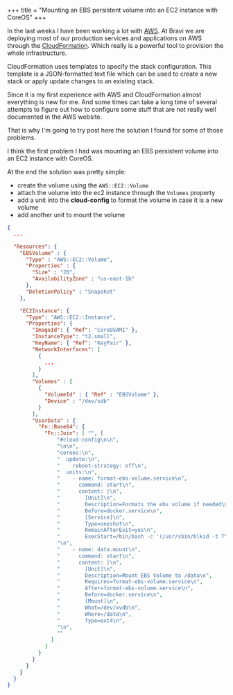 +++
title = "Mounting an EBS persistent volume into an EC2 instance with CoreOS"
+++

In the last weeks I have been working a lot with [AWS](https://aws.amazon.com/). At Bravi we are deploying most of our production services and applications on AWS through the [CloudFormation](https://aws.amazon.com/cloudformation/). Which really is a powerful tool to provision the whole infrastructure.

CloudFormation uses templates to specify the stack configuration. This template is a JSON-formatted text file which can be used to create a new stack or apply update changes to an existing stack.

Since it is my first experience with AWS and CloudFormation almost everything is new for me. And some times can take a long time of several attempts to figure out how to configure some stuff that are not really well documented in the AWS website.

That is why I'm going to try post here the solution I found for some of those problems.

I think the first problem I had was mounting an EBS persistent volume into an EC2 instance with CoreOS.

At the end the solution was pretty simple:

- create the volume using the `AWS::EC2::Volume`
- attach the volume into the ec2 instance through the `Volumes` property
- add a unit into the **cloud-config** to format the volume in case it is a new volume
- add another unit to mount the volume

```json
{
  ...

  "Resources": {
    "EBSVolume" : {
      "Type" : "AWS::EC2::Volume",
      "Properties" : {
        "Size" : "20",
        "AvailabilityZone" : "us-east-1b"
      },
      "DeletionPolicy" : "Snapshot"
    },

    "EC2Instance": {
      "Type": "AWS::EC2::Instance",
      "Properties": {
        "ImageId": { "Ref": "CoreOSAMI" },
        "InstanceType": "t2.small",
        "KeyName": { "Ref": "KeyPair" },
        "NetworkInterfaces": [
          {
            ...
          }
        ],
        "Volumes" : [
          {
            "VolumeId" : { "Ref" : "EBSVolume" },
            "Device" : "/dev/sdb"
          }
        ],
        "UserData" : {
          "Fn::Base64": {
            "Fn::Join": [ "", [
                "#cloud-config\n\n",
                "\n\n",
                "coreos:\n",
                "  update:\n",
                "    reboot-strategy: off\n",
                "  units:\n",
                "    - name: format-ebs-volume.service\n",
                "      command: start\n",
                "      content: |\n",
                "        [Unit]\n",
                "        Description=Formats the ebs volume if needed\n",
                "        Before=docker.service\n",
                "        [Service]\n",
                "        Type=oneshot\n",
                "        RemainAfterExit=yes\n",
                "        ExecStart=/bin/bash -c '(/usr/sbin/blkid -t TYPE=ext4 | grep /dev/xvdb) || (/usr/sbin/wipefs -fa /dev/xvdb && /usr/sbin/mkfs.ext4 /dev/xvdb)'\n",
                "\n",
                "    - name: data.mount\n",
                "      command: start\n",
                "      content: |\n",
                "        [Unit]\n",
                "        Description=Mount EBS Volume to /data\n",
                "        Requires=format-ebs-volume.service\n",
                "        After=format-ebs-volume.service\n",
                "        Before=docker.service\n",
                "        [Mount]\n",
                "        What=/dev/xvdb\n",
                "        Where=/data\n",
                "        Type=ext4\n",
                "\n",
                ""
              ]
            ]
          }
        }
      }
    }
  }
}
```
